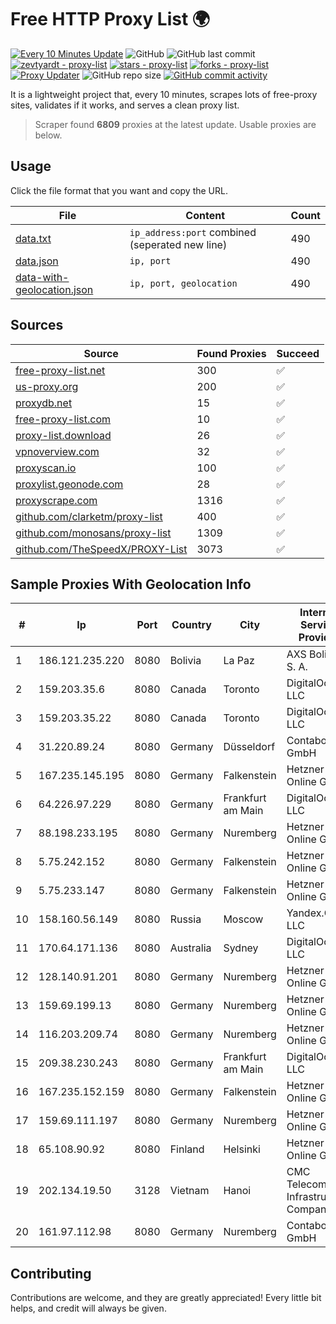 
# Free HTTP Proxy List 🌍

[![Every 10 Minutes Update](https://github.com/mertguvencli/http-proxy-list/actions/workflows/main.yml/badge.svg?branch=main)](https://github.com/mertguvencli/http-proxy-list/actions/workflows/main.yml)
![GitHub](https://img.shields.io/github/license/mertguvencli/http-proxy-list)
![GitHub last commit](https://img.shields.io/github/last-commit/mertguvencli/http-proxy-list)
[![zevtyardt - proxy-list](https://img.shields.io/static/v1?label=zevtyardt&message=proxy-list&color=blue&logo=github)](https://github.com/zevtyardt/proxy-list "Go to GitHub repo")
[![stars - proxy-list](https://img.shields.io/github/stars/zevtyardt/proxy-list?style=social)](https://github.com/zevtyardt/proxy-list)
[![forks - proxy-list](https://img.shields.io/github/forks/zevtyardt/proxy-list?style=social)](https://github.com/zevtyardt/proxy-list)
[![Proxy Updater](https://github.com/zevtyardt/proxy-list/workflows/Proxy%20Updater/badge.svg)](https://github.com/zevtyardt/proxy-list/actions?query=workflow:"Proxy+Updater")
![GitHub repo size](https://img.shields.io/github/repo-size/zevtyardt/proxy-list)
[![GitHub commit activity](https://img.shields.io/github/commit-activity/m/zevtyardt/proxy-list?logo=commits)](https://github.com/zevtyardt/proxy-list/commits/main)

It is a lightweight project that, every 10 minutes, scrapes lots of free-proxy sites, validates if it works, and serves a clean proxy list.

> Scraper found **6809** proxies at the latest update. Usable proxies are below.

## Usage

Click the file format that you want and copy the URL.

|File|Content|Count|
|----|-------|-----|
|[data.txt](https://raw.githubusercontent.com/mertguvencli/http-proxy-list/main/proxy-list/data.txt)|`ip_address:port` combined (seperated new line)|490|
|[data.json](https://raw.githubusercontent.com/mertguvencli/http-proxy-list/main/proxy-list/data.json)|`ip, port`|490|
|[data-with-geolocation.json](https://raw.githubusercontent.com/mertguvencli/http-proxy-list/main/proxy-list/data-with-geolocation.json)|`ip, port, geolocation`|490|

## Sources

|Source|Found Proxies|Succeed|
|------|-------------|-------|
|[free-proxy-list.net](https://free-proxy-list.net)|300|✅|
|[us-proxy.org](https://www.us-proxy.org)|200|✅|
|[proxydb.net](http://proxydb.net)|15|✅|
|[free-proxy-list.com](https://free-proxy-list.com/?page=&port=&type%5B%5D=http&type%5B%5D=https&up_time=0&search=Search)|10|✅|
|[proxy-list.download](https://www.proxy-list.download/HTTP)|26|✅|
|[vpnoverview.com](https://vpnoverview.com/privacy/anonymous-browsing/free-proxy-servers)|32|✅|
|[proxyscan.io](https://www.proxyscan.io)|100|✅|
|[proxylist.geonode.com](https://proxylist.geonode.com/api/proxy-list?limit=300&page=1&sort_by=lastChecked&sort_type=desc&protocols=http,https)|28|✅|
|[proxyscrape.com](https://api.proxyscrape.com/v2/?request=displayproxies&protocol=http&timeout=10000&country=all&ssl=all&anonymity=all)|1316|✅|
|[github.com/clarketm/proxy-list](https://raw.githubusercontent.com/clarketm/proxy-list/master/proxy-list-raw.txt)|400|✅|
|[github.com/monosans/proxy-list](https://raw.githubusercontent.com/monosans/proxy-list/main/proxies/http.txt)|1309|✅|
|[github.com/TheSpeedX/PROXY-List](https://raw.githubusercontent.com/TheSpeedX/PROXY-List/master/http.txt)|3073|✅|


## Sample Proxies With Geolocation Info

|#|Ip|Port|Country|City|Internet Service Provider|
|-|--|----|-------|----|-------------------------|
|1|186.121.235.220|8080|Bolivia|La Paz|AXS Bolivia S. A.|
|2|159.203.35.6|8080|Canada|Toronto|DigitalOcean, LLC|
|3|159.203.35.22|8080|Canada|Toronto|DigitalOcean, LLC|
|4|31.220.89.24|8080|Germany|Düsseldorf|Contabo GmbH|
|5|167.235.145.195|8080|Germany|Falkenstein|Hetzner Online GmbH|
|6|64.226.97.229|8080|Germany|Frankfurt am Main|DigitalOcean, LLC|
|7|88.198.233.195|8080|Germany|Nuremberg|Hetzner Online GmbH|
|8|5.75.242.152|8080|Germany|Falkenstein|Hetzner Online GmbH|
|9|5.75.233.147|8080|Germany|Falkenstein|Hetzner Online GmbH|
|10|158.160.56.149|8080|Russia|Moscow|Yandex.Cloud LLC|
|11|170.64.171.136|8080|Australia|Sydney|DigitalOcean, LLC|
|12|128.140.91.201|8080|Germany|Nuremberg|Hetzner Online GmbH|
|13|159.69.199.13|8080|Germany|Nuremberg|Hetzner Online GmbH|
|14|116.203.209.74|8080|Germany|Nuremberg|Hetzner Online GmbH|
|15|209.38.230.243|8080|Germany|Frankfurt am Main|DigitalOcean, LLC|
|16|167.235.152.159|8080|Germany|Falkenstein|Hetzner Online GmbH|
|17|159.69.111.197|8080|Germany|Nuremberg|Hetzner Online GmbH|
|18|65.108.90.92|8080|Finland|Helsinki|Hetzner Online GmbH|
|19|202.134.19.50|3128|Vietnam|Hanoi|CMC Telecom Infrastructure Company|
|20|161.97.112.98|8080|Germany|Nuremberg|Contabo GmbH|



## Contributing

Contributions are welcome, and they are greatly appreciated! Every
little bit helps, and credit will always be given.

